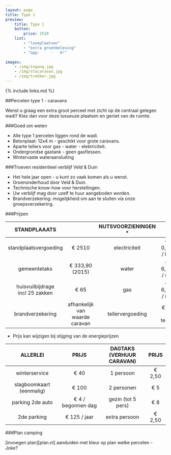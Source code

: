 ```yaml
---
layout: page
title: Type 1
preview: 
    title: Type 1
    button:
        price: 2510
    list:
        - "luxeplaatsen"
        - "extra groenbeleving"
        - "opp:     -   m²"
        
images:
    - /img/ingang.jpg
    - /img/stacaravan.jpg
    - /img/trekker.jpg
---
```


{% include links.md %}

##Percelen type 1 - caravans

Wenst u graag een extra groot perceel met zicht op de centraal gelegen wadi? Kies dan voor deze luxueuze plaatsen en geniet van de ruimte.

###Goed om weten
- Alle type 1 percelen liggen rond de wadi.
- Betonplaat: 12x4 m - geschikt voor grote caravans.
- Aparte tellers voor gas - water - elektriciteit.
- Ondergrondse gastank - geen gasflessen.
- Wintervaste wateraansluiting

###Troeven residentieel verblijf Veld & Duin
- Het hele jaar open - u kunt zo vaak komen als u wenst.
- Groenonderhoud door Veld & Duin.
- Technische know-how voor herstellingen.
- Uw verblijf mag door uzelf te huur aangeboden worden.
- Brandverzekering: mogelijkheid om aan te sluiten via onze groepsverzekering.

###Prijzen

STANDPLAAATS          |                | NUTSVOORZIENINGEN *|             |
:--------------------:|:--------------:|:------------------:|:-----------:|
standplaatsvergoeding |€ 2510          |electriciteit       | € 0,35 / kw        
gemeentetaks          |€ 333,90 (2015) |water        | € 6,50 / m³  
huisvuilbijdrage<br>incl 25 zakken<br> |€ 65 |gas         | € 6,50 / m³       
brandverzekering      |afhankelijk van <br>waarde caravan| tellervergoeding|€18 / teller

* Prijs kan wijzigen bij stijging van de energieprijzen

ALLERLEI              |PRIJS           | DAGTAKS<br> (VERHUUR CARAVAN)|PRIJS  |
:--------------------:|:--------------:|:------------------:|:-----------:|
winterservice         |€ 40            |1 persoon           | € 2,50        
slagboomkaart (eenmalig)|€ 100           |2 personen          | € 5  
parking 2de auto      |€ 4 / begonnen dag |gezin (tot 5 pers)  | € 8     
2de parking           |€ 125 / jaar       |extra persoon       | € 2,50
         

###Plan camping

[invoegen plan][plan.nl]
aanduiden met kleur op plan welke percelen - Joke?
